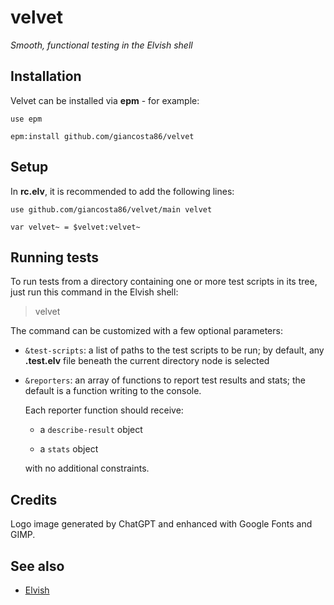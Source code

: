 # velvet

_Smooth, functional testing in the Elvish shell_

## Installation

Velvet can be installed via **epm** - for example:

```elvish
use epm

epm:install github.com/giancosta86/velvet
```

## Setup

In **rc.elv**, it is recommended to add the following lines:

```elvish
use github.com/giancosta86/velvet/main velvet

var velvet~ = $velvet:velvet~
```

## Running tests

To run tests from a directory containing one or more test scripts in its tree, just run this command in the Elvish shell:

> velvet

The command can be customized with a few optional parameters:

- `&test-scripts`: a list of paths to the test scripts to be run; by default, any **.test.elv** file beneath the current directory node is selected

- `&reporters`: an array of functions to report test results and stats; the default is a function writing to the console.

  Each reporter function should receive:

  - a `describe-result` object

  - a `stats` object

  with no additional constraints.

## Credits

Logo image generated by ChatGPT and enhanced with Google Fonts and GIMP.

## See also

- [Elvish](https://elv.sh/)
